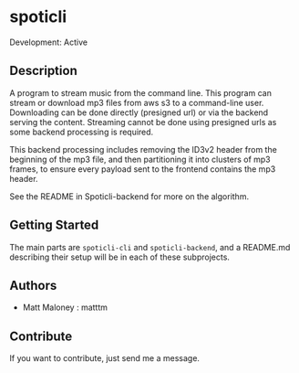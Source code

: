 # spoticli

Development: Active

## Description

A program to stream music from the command line. This program can stream or download mp3 files from aws s3 to a command-line user. Downloading can be done directly (presigned url) or via the backend serving the content. Streaming  cannot be done using presigned urls as some backend processing is required.

This backend processing includes removing the ID3v2 header from the beginning of the mp3 file, and then partitioning it into clusters of mp3 frames, to ensure every payload sent to the frontend contains the mp3 header.

See the README in Spoticli-backend for more on the algorithm.

## Getting Started

The main parts are `spoticli-cli` and `spoticli-backend`, and a README.md describing their setup will be in each of these subprojects.
## Authors

-   Matt Maloney : matttm

## Contribute

If you want to contribute, just send me a message.
